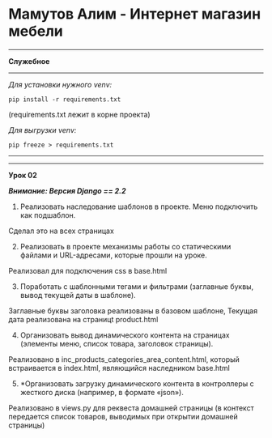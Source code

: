# Мамутов Алим - Интернет магазин мебели
***
****Служебное****
***
*Для установки нужного venv:*
    
    pip install -r requirements.txt     
(requirements.txt лежит в корне проекта)

*Для выгрузки venv:*

    pip freeze > requirements.txt
***
***

**Урок 02**

_****Внимание: Версия Django == 2.2****_

1. Реализовать наследование шаблонов в проекте. Меню подключить как подшаблон.

Сделал это на всех страницах

2. Реализовать в проекте механизмы работы со статическими файлами и URL-адресами, которые прошли на уроке.

Реализовал для подключения css в base.html


3. Поработать с шаблонными тегами и фильтрами (заглавные буквы, вывод текущей даты в шаблоне).

Заглавные буквы заголовка реализованы в базовом шаблоне, Текущая дата реализована на страницt product.html


4. Организовать вывод динамического контента на страницах (элементы меню, список товара, заголовок страницы).

Реализовано в inc_products_categories_area_content.html, который встраивается в index.html, являющийся наследником  base.html

5. *Организовать загрузку динамического контента в контроллеры с жесткого диска (например, в формате «json»).

Реализовано в views.py для реквеста домашней страницы (в контекст передается список товаров, выводимых при открытии домашней страницы)